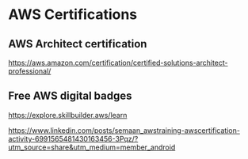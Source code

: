 # AWS Certifications


## AWS Architect certification
https://aws.amazon.com/certification/certified-solutions-architect-professional/


## Free AWS digital badges

https://explore.skillbuilder.aws/learn

https://www.linkedin.com/posts/semaan_awstraining-awscertification-activity-6991565481430163456-3Pqz/?utm_source=share&utm_medium=member_android
